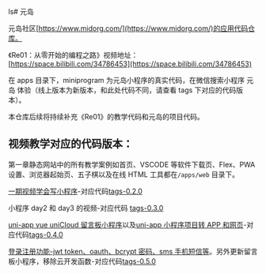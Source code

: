 ls# 元岛

元岛社区[https://www.midorg.com/](https://www.midorg.com/)的应用代码仓库。

《Re01：从零开始的编程之路》视频地址：[https://space.bilibili.com/34786453](https://space.bilibili.com/34786453)

在 apps 目录下，miniprogram 为元岛小程序的真实代码，在微信搜索小程序 元岛 体验（线上版本为新版本，和此处代码不同，请查看 tags 下对应的代码版本）。

本仓库后续将持续补充《Re01》的教学代码和元岛的项目代码。

## 视频教学对应的代码版本：

第一章静态网站中的所有教学案例如首页、VSCODE 等软件下载页、Flex、PWA 设置、浏览器起始页、五子棋以及在线 HTML 工具都在`/apps/web` 目录下。

[一期视频学会写小程序](https://www.bilibili.com/video/BV1St4y1p72U/)-对应代码[tags-0.2.0](https://github.com/midorg-com/midorg/tree/0.2.0)

小程序 day2 和 day3 的视频-对应代码 [tags-0.3.0](https://github.com/midorg-com/midorg/tree/0.3.0)

[uni-app vue uniCloud 留言板小程序](https://www.bilibili.com/video/BV1eT411L7yj/)以及[uni-app 小程序项目转 APP 和网页](https://www.bilibili.com/video/BV1aB4y1577p/)-对应代码[tags-0.4.0](https://github.com/midorg-com/midorg/tree/0.4.0)

[登录注册功能-jwt token、oauth、bcrypt 密码、sms 手机短信等](https://www.bilibili.com/video/BV1YU4y167rV/)。另外更新留言板小程序，移除云开发函数-对应代码[tags-0.5.0](https://github.com/midorg-com/midorg/tree/0.5.0)
